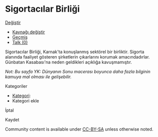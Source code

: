      

[](/tr/wiki/Sigortac%C4%B1lar_Birli%C4%9Fi?veaction=edit)

# Sigortacılar Birliği

[](#articleComments)

[Değiştir](/tr/wiki/Sigortac%C4%B1lar_Birli%C4%9Fi?veaction=edit)

-   [Kaynağı
    değiştir](/tr/wiki/Sigortac%C4%B1lar_Birli%C4%9Fi?action=edit)
-   [Geçmiş](/tr/wiki/Sigortac%C4%B1lar_Birli%C4%9Fi?action=history)
-   [Talk
    (0)](/tr/wiki/Tart%C4%B1%C5%9Fma:Sigortac%C4%B1lar_Birli%C4%9Fi?action=edit&redlink=1)

Sigortacılar Birliği, Karnak\'ta konuşlanmış sektörel bir birliktir.
Sigorta alanında faaliyet gösteren şirketlerin çıkarlarını korumak
amacındadırlar. Günbatan Kasabası\'na neden geldikleri açıklığa
kavuşmamıştır.

*Not: Bu sayfa YK: Dünyanın Sonu macerası boyunca daha fazla bilginin
kamuya mal olması ile gelişebilir.*

Kategoriler

-   [Kategori](/tr/wiki/%C3%96zel:Kategoriler):
-   Kategori ekle

İptal

Kaydet

Community content is available under
[CC-BY-SA](https://www.fandom.com/licensing) unless otherwise noted.


